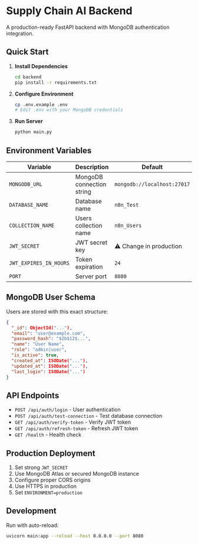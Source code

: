 # Supply Chain AI Backend

A production-ready FastAPI backend with MongoDB authentication integration.

## Quick Start

1. **Install Dependencies**
   ```bash
   cd backend
   pip install -r requirements.txt
   ```

2. **Configure Environment**
   ```bash
   cp .env.example .env
   # Edit .env with your MongoDB credentials
   ```

3. **Run Server**
   ```bash
   python main.py
   ```

## Environment Variables

| Variable | Description | Default |
|----------|-------------|---------|
| `MONGODB_URL` | MongoDB connection string | `mongodb://localhost:27017` |
| `DATABASE_NAME` | Database name | `n8n_Test` |
| `COLLECTION_NAME` | Users collection name | `n8n_Users` |
| `JWT_SECRET` | JWT secret key | ⚠️ Change in production |
| `JWT_EXPIRES_IN_HOURS` | Token expiration | `24` |
| `PORT` | Server port | `8080` |

## MongoDB User Schema

Users are stored with this exact structure:

```json
{
  "_id": ObjectId("..."),
  "email": "user@example.com",
  "password_hash": "$2b$12$...",
  "name": "User Name", 
  "role": "admin|user",
  "is_active": true,
  "created_at": ISODate("..."),
  "updated_at": ISODate("..."),
  "last_login": ISODate("...")
}
```

## API Endpoints

- `POST /api/auth/login` - User authentication
- `POST /api/auth/test-connection` - Test database connection
- `GET /api/auth/verify-token` - Verify JWT token
- `GET /api/auth/refresh-token` - Refresh JWT token
- `GET /health` - Health check

## Production Deployment

1. Set strong `JWT_SECRET`
2. Use MongoDB Atlas or secured MongoDB instance
3. Configure proper CORS origins
4. Use HTTPS in production
5. Set `ENVIRONMENT=production`

## Development

Run with auto-reload:
```bash
uvicorn main:app --reload --host 0.0.0.0 --port 8080
```